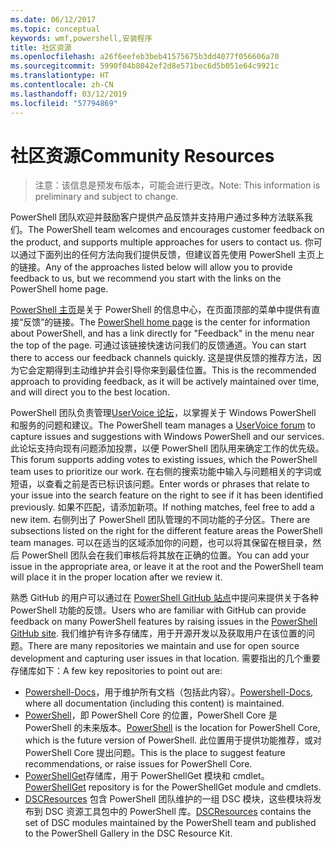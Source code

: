 ```yaml
---
ms.date: 06/12/2017
ms.topic: conceptual
keywords: wmf,powershell,安装程序
title: 社区资源
ms.openlocfilehash: a26f6eefeb3beb41575675b3dd4077f056606a70
ms.sourcegitcommit: 5990f04b8042ef2d8e571bec6d5b051e64c9921c
ms.translationtype: HT
ms.contentlocale: zh-CN
ms.lasthandoff: 03/12/2019
ms.locfileid: "57794869"
---
```

# <a name="community-resources"></a><span data-ttu-id="1b496-103">社区资源</span><span class="sxs-lookup"><span data-stu-id="1b496-103">Community Resources</span></span>
> <span data-ttu-id="1b496-104">注意：该信息是预发布版本，可能会进行更改。</span><span class="sxs-lookup"><span data-stu-id="1b496-104">Note: This information is preliminary and subject to change.</span></span>

<span data-ttu-id="1b496-105">PowerShell 团队欢迎并鼓励客户提供产品反馈并支持用户通过多种方法联系我们。</span><span class="sxs-lookup"><span data-stu-id="1b496-105">The PowerShell team welcomes and encourages customer feedback on the product, and supports multiple approaches for users to contact us.</span></span>
<span data-ttu-id="1b496-106">你可以通过下面列出的任何方法向我们提供反馈，但建议首先使用 PowerShell 主页上的链接。</span><span class="sxs-lookup"><span data-stu-id="1b496-106">Any of the approaches listed below will allow you to provide feedback to us, but we recommend you start with the links on the PowerShell home page.</span></span>

<span data-ttu-id="1b496-107">[PowerShell 主页](https://microsoft.com/powershell)是关于 PowerShell 的信息中心，在页面顶部的菜单中提供有直接“反馈”的链接。</span><span class="sxs-lookup"><span data-stu-id="1b496-107">The [PowerShell home page](https://microsoft.com/powershell) is the center for information about PowerShell, and has a link directly for "Feedback" in the menu near the top of the page.</span></span>
<span data-ttu-id="1b496-108">可通过该链接快速访问我们的反馈通道。</span><span class="sxs-lookup"><span data-stu-id="1b496-108">You can start there to access our feedback channels quickly.</span></span>
<span data-ttu-id="1b496-109">这是提供反馈的推荐方法，因为它会定期得到主动维护并会引导你来到最佳位置。</span><span class="sxs-lookup"><span data-stu-id="1b496-109">This is the recommended approach to providing feedback, as it will be actively maintained over time, and will direct you to the best location.</span></span>

<span data-ttu-id="1b496-110">PowerShell 团队负责管理[UserVoice 论坛](https://windowsserver.uservoice.com/forums/301869-powershell/)，以掌握关于 Windows PowerShell 和服务的问题和建议。</span><span class="sxs-lookup"><span data-stu-id="1b496-110">The PowerShell team manages a [UserVoice forum](https://windowsserver.uservoice.com/forums/301869-powershell/) to capture issues and suggestions with Windows PowerShell and our services.</span></span>
<span data-ttu-id="1b496-111">此论坛支持向现有问题添加投票，以便 PowerShell 团队用来确定工作的优先级。</span><span class="sxs-lookup"><span data-stu-id="1b496-111">This forum supports adding votes to existing issues, which the PowerShell team uses to prioritize our work.</span></span>
<span data-ttu-id="1b496-112">在右侧的搜索功能中输入与问题相关的字词或短语，以查看之前是否已标识该问题。</span><span class="sxs-lookup"><span data-stu-id="1b496-112">Enter words or phrases that relate to your issue into the search feature on the right to see if it has been identified previously.</span></span>
<span data-ttu-id="1b496-113">如果不匹配，请添加新项。</span><span class="sxs-lookup"><span data-stu-id="1b496-113">If nothing matches, feel free to add a new item.</span></span>
<span data-ttu-id="1b496-114">右侧列出了 PowerShell 团队管理的不同功能的子分区。</span><span class="sxs-lookup"><span data-stu-id="1b496-114">There are subsections listed on the right for the different feature areas the PowerShell team manages.</span></span>
<span data-ttu-id="1b496-115">可以在适当的区域添加你的问题，也可以将其保留在根目录，然后 PowerShell 团队会在我们审核后将其放在正确的位置。</span><span class="sxs-lookup"><span data-stu-id="1b496-115">You can add your issue in the appropriate area, or leave it at the root and the PowerShell team will place it in the proper location after we review it.</span></span>

<span data-ttu-id="1b496-116">熟悉 GitHub 的用户可以通过在 [PowerShell GitHub 站点](https://github.com/powershell)中提问来提供关于各种 PowerShell 功能的反馈。</span><span class="sxs-lookup"><span data-stu-id="1b496-116">Users who are familiar with GitHub can provide feedback on many PowerShell features by raising issues in the [PowerShell GitHub site](https://github.com/powershell).</span></span>
<span data-ttu-id="1b496-117">我们维护有许多存储库，用于开源开发以及获取用户在该位置的问题。</span><span class="sxs-lookup"><span data-stu-id="1b496-117">There are many repositories we maintain and use for open source development and capturing user issues in that location.</span></span>
<span data-ttu-id="1b496-118">需要指出的几个重要存储库如下：</span><span class="sxs-lookup"><span data-stu-id="1b496-118">A few key repositories to point out are:</span></span>

* <span data-ttu-id="1b496-119">[Powershell-Docs](https://github.com/PowerShell/powershell-docs)，用于维护所有文档（包括此内容）。</span><span class="sxs-lookup"><span data-stu-id="1b496-119">[Powershell-Docs](https://github.com/PowerShell/powershell-docs), where all documentation (including this content) is maintained.</span></span>
* <span data-ttu-id="1b496-120">[PowerShell](https://github.com/PowerShell/powershell)，即 PowerShell Core 的位置，PowerShell Core 是 PowerShell 的未来版本。</span><span class="sxs-lookup"><span data-stu-id="1b496-120">[PowerShell](https://github.com/PowerShell/powershell) is the location for PowerShell Core, which is the future version of PowerShell.</span></span>
<span data-ttu-id="1b496-121">此位置用于提供功能推荐，或对 PowerShell Core 提出问题。</span><span class="sxs-lookup"><span data-stu-id="1b496-121">This is the place to suggest feature recommendations, or raise issues for PowerShell Core.</span></span>
* <span data-ttu-id="1b496-122">[PowerShellGet](https://github.com/PowerShell/powershellget)存储库，用于 PowerShellGet 模块和 cmdlet。</span><span class="sxs-lookup"><span data-stu-id="1b496-122">[PowerShellGet](https://github.com/PowerShell/powershellget) repository is for the PowerShellGet module and cmdlets.</span></span>
* <span data-ttu-id="1b496-123">[DSCResources](https://github.com/PowerShell/DscResources) 包含 PowerShell 团队维护的一组 DSC 模块，这些模块将发布到 DSC 资源工具包中的 PowerShell 库。</span><span class="sxs-lookup"><span data-stu-id="1b496-123">[DSCResources](https://github.com/PowerShell/DscResources) contains the set of DSC modules maintained by the PowerShell team and published to the PowerShell Gallery in the DSC Resource Kit.</span></span>
